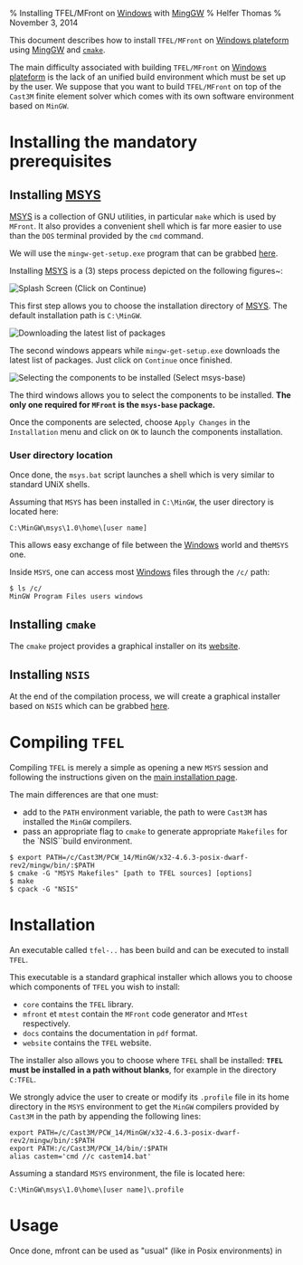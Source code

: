 % Installing TFEL/MFront on [Windows](http://windows.microsoft.com) with [MingGW](http://www.mingw.org/)
% Helfer Thomas
% November 3, 2014

This document describes how to install `TFEL/MFront` on
[Windows plateform](http://windows.microsoft.com) using
[MingGW](http://www.mingw.org/) and [`cmake`](http://www.cmake.org/).

The main difficulty associated with building `TFEL/MFront` on
[Windows plateform](http://windows.microsoft.com) is the lack of an
unified build environment which must be set up by the user. We suppose
that you want to build `TFEL/MFront` on top of the `Cast3M` finite
element solver which comes with its own software environment based on
`MinGW`.

# Installing the mandatory prerequisites

## Installing [MSYS](http://www.mingw.org/wiki/MSYS)

[MSYS](http://www.mingw.org/wiki/MSYS) is a collection of GNU
utilities, in particular `make` which is used by `MFront`. It also
provides a convenient shell which is far more easier to use than the
`DOS` terminal provided by the `cmd` command.

We will use the `mingw-get-setup.exe` program that can be grabbed
[here](http://sourceforge.net/projects/mingw/files/Installer).

Installing [MSYS](http://www.mingw.org/wiki/MSYS) is a \(3\) steps
process depicted on the following figures~:

![Splash Screen (Click on `Continue`)](img/mingw-get1.png
	"Splash Screen (Click on `Continue`)")

This first step allows you to choose the installation directory of
[MSYS](http://www.mingw.org/wiki/MSYS). The default installation path
is `C:\MinGW`.

![Downloading the latest list of packages](img/mingw-get2.png
 "Downloading the latest list of packages (Click on `Continue` once
 finished)")

The second windows appears while `mingw-get-setup.exe` downloads the
latest list of packages. Just click on `Continue` once finished.

![Selecting the components to be installed (Select `msys-base`)](img/mingw-get3.png
 "Selecting the components to be installed")

The third windows allows you to select the components to be
installed. **The only one required for `MFront` is the `msys-base`
package.**

Once the components are selected, choose `Apply Changes` in the
`Installation` menu and click on `OK` to launch the components
installation.

### User directory location

Once done, the `msys.bat` script launches a shell which is very
similar to standard UNiX shells.

Assuming that `MSYS` has been installed in `C:\MinGW`, the user
directory is located here:

~~~~ {#home .bash}
C:\MinGW\msys\1.0\home\[user name]
~~~~~~~~~~~~~~~~~~~~~~

This allows easy exchange of file between the
[Windows](http://windows.microsoft.com) world and the`MSYS` one.

Inside `MSYS`, one can access most
[Windows](http://windows.microsoft.com) files through the `/c/` path:

~~~~ {#c .bash}
$ ls /c/
MinGW Program Files users windows
~~~~~~~~~~~~~~~~~~~~~~

## Installing `cmake`

The `cmake` project provides a graphical installer on its
[website](http://www.cmake.org).

## Installing `NSIS`

At the end of the compilation process, we will create a graphical
installer based on `NSIS` which can be grabbed
[here](http://nsis.sourceforge.net/).

# Compiling `TFEL`

Compiling `TFEL` is merely a simple as opening a new `MSYS` session
and following the instructions given on the
[main installation page](install.html).

The main differences are that one must:

- add to the `PATH` environment variable, the path to were `Cast3M`
  has installed the `MinGW` compilers.
- pass an appropriate flag to `cmake` to generate appropriate
  `Makefiles` for the `NSIS``build environment.

~~~~ {#compiling .bash}
$ export PATH=/c/Cast3M/PCW_14/MinGW/x32-4.6.3-posix-dwarf-rev2/mingw/bin/:$PATH
$ cmake -G "MSYS Makefiles" [path to TFEL sources] [options]
$ make
$ cpack -G "NSIS"
~~~~~~~~~~~~~~~~~~~~~~

# Installation

An executable called `tfel-..` has been build and can be
executed to install `TFEL`.

This executable is a standard graphical installer which allows you to
choose which components of `TFEL` you wish to install:

- `core` contains the `TFEL` library.
- `mfront` et `mtest` contain the `MFront` code generator and `MTest`
  respectively.
- `docs` contains the documentation in `pdf` format.
- `website` contains the `TFEL` website.

The installer also allows you to choose where `TFEL` shall be
installed: **`TFEL` must be installed in a path without blanks**, for
example in the directory `C:TFEL`.

We strongly advice the user to create or modify its `.profile` file in
its home directory in the `MSYS` environment to get the `MinGW`
compilers provided by `Cast3M` in the path by appending the following
lines:

~~~~ {#home .profile}
export PATH=/c/Cast3M/PCW_14/MinGW/x32-4.6.3-posix-dwarf-rev2/mingw/bin/:$PATH
export PATH:/c/Cast3M/PCW_14/bin/:$PATH
alias castem='cmd //c castem14.bat'
~~~~~~~~~~~~~~~~~~~~~~

Assuming a standard `MSYS` environment, the file is located here:

~~~~ {#home .bash}
C:\MinGW\msys\1.0\home\[user name]\.profile
~~~~~~~~~~~~~~~~~~~~~~

# Usage

Once done, mfront can be used as "usual" (like in Posix environments)
in 
